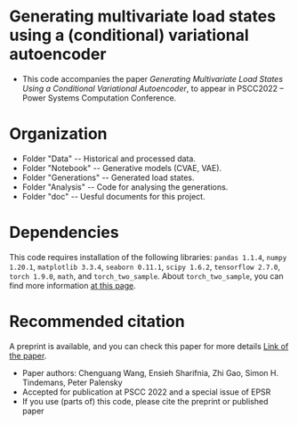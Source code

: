 # Generating multivariate load states using a (conditional) variational autoencoder

* This code accompanies the paper <i>Generating Multivariate Load States Using a Conditional Variational Autoencoder</i>, to appear in PSCC2022 – Power Systems Computation Conference.

# Organization
* Folder "Data" -- Historical and processed data.
* Folder "Notebook" -- Generative models (CVAE, VAE).
* Folder "Generations" -- Generated load states.
* Folder "Analysis" -- Code for analysing the generations.
* Folder "doc" -- Uesful documents for this project.

# Dependencies
This code requires installation of the following libraries: ```pandas 1.1.4```, ```numpy 1.20.1```, ```matplotlib 3.3.4```, ```seaborn 0.11.1```, ```scipy 1.6.2```, ```tensorflow 2.7.0```, ```torch 1.9.0```, ```math```, and ```torch_two_sample```. About ```torch_two_sample```, you can find more information [at this page](https://arxiv.org/abs/2110.11435).

# Recommended citation
A preprint is available, and you can check this paper for more details  [Link of the paper](https://github.com/josipd/torch-two-sample/blob/master/docs/index.rst#id11).
* Paper authors: Chenguang Wang, Ensieh Sharifnia, Zhi Gao, Simon H. Tindemans, Peter Palensky
* Accepted for publication at PSCC 2022 and a special issue of EPSR
* If you use (parts of) this code, please cite the preprint or published paper
